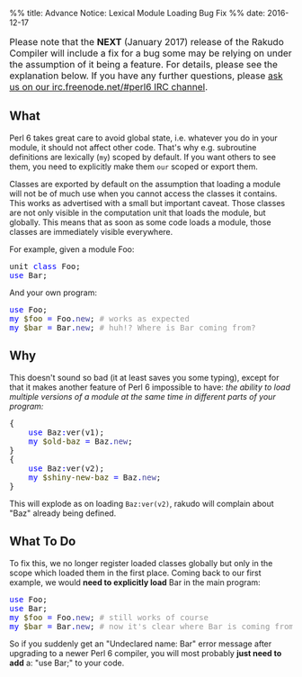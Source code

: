 %% title: Advance Notice: Lexical Module Loading Bug Fix
%% date: 2016-12-17

<p style="font-size: 115%">Please note that the <strong>NEXT</strong> (January 2017) release of the Rakudo Compiler will include a fix for a bug some may be relying on under the assumption of it being a feature. For details, please see the explanation below. If you have any further questions, please <a href="https://webchat.freenode.net/?channels=#perl6">ask us on our irc.freenode.net/#perl6 IRC channel</a>.</p>

<h2>What</h2>

<p>Perl 6 takes great care to avoid global state, i.e. whatever you do in your module, it should not affect other code. That's why e.g. subroutine definitions are lexically (<code>my</code>) scoped by default. If you want others to see them, you need to explicitly make them <code>our</code> scoped or export them.</p>

<p>Classes are exported by default on the assumption that loading a module will not be of much use when you cannot access the classes it contains. This works as advertised with a small but important caveat. Those classes are not only visible in the computation unit that loads the module, but globally. This means that as soon as some code loads a module, those classes are immediately visible everywhere.</p>

<p>For example, given a module Foo:</p>

<div class="highlight highlight-source-perl6fe"><pre style="font-size: 14px; font-family: monospace">unit <span style="color: blue;">class</span> <span class="pl-en">Foo</span>;
<span style="color: blue;">use</span> Bar;</pre></div>

<p>And your own program:</p>

<div class="highlight highlight-source-perl6fe"><pre style="font-size: 14px; font-family: monospace"><span style="color: blue;">use</span> Foo;
<span style="color: blue;">my</span> <span style="color: #440;">$</span><span style="color: #440;">foo</span> <span style="color: blue;">=</span> Foo<span style="color: blue;">.</span><span style="color: #449;">new</span>; <span style="color: #999;"># works as expected</span>
<span style="color: blue;">my</span> <span style="color: #440;">$</span><span style="color: #440;">bar</span> <span style="color: blue;">=</span> Bar<span style="color: blue;">.</span><span style="color: #449;">new</span>; <span style="color: #999;"># huh!? Where is Bar coming from?</span></pre></div>

<h2>Why</h2>

<p>This doesn't sound so bad (it at least saves you some typing), except for that it makes another feature of Perl 6 impossible to have: <em>the ability to load multiple versions of a module at the same time in different parts of your program:</em></p>

<div class="highlight highlight-source-perl6fe"><pre style="font-size: 14px; font-family: monospace">{
    <span style="color: blue;">use</span> Baz<span style="color: blue;">:</span>ver(v1);
    <span style="color: blue;">my</span> <span style="color: #440;">$</span><span style="color: #440;">old-baz</span> <span style="color: blue;">=</span> Baz<span style="color: blue;">.</span><span style="color: #449;">new</span>;
}
{
    <span style="color: blue;">use</span> Baz<span style="color: blue;">:</span>ver(v2);
    <span style="color: blue;">my</span> <span style="color: #440;">$</span><span style="color: #440;">shiny-new-baz</span> <span style="color: blue;">=</span> Baz<span style="color: blue;">.</span><span style="color: #449;">new</span>;
}</pre></div>

<p>This will explode as on loading <code>Baz:ver(v2)</code>, rakudo will complain about "Baz" already being defined.</p>

<h2>What To Do</h2>

<p>To fix this, we no longer register loaded classes globally but only in the scope which loaded them in the first place. Coming back to our first example, we would <strong>need to explicitly load</strong> Bar in the main program:</p>

<div class="highlight highlight-source-perl6fe"><pre style="font-size: 14px; font-family: monospace"><span style="color: blue;">use</span> Foo;
<span style="color: blue;">use</span> Bar;
<span style="color: blue;">my</span> <span style="color: #440;">$</span><span style="color: #440;">foo</span> <span style="color: blue;">=</span> Foo<span style="color: blue;">.</span><span style="color: #449;">new</span>; <span style="color: #999;"># still works of course</span>
<span style="color: blue;">my</span> <span style="color: #440;">$</span><span style="color: #440;">bar</span> <span style="color: blue;">=</span> Bar<span style="color: blue;">.</span><span style="color: #449;">new</span>; <span style="color: #999;"># now it's clear where Bar is coming from</span></pre></div>

<p>So if you suddenly get an "Undeclared name: Bar" error message after upgrading to a newer Perl 6 compiler, you will most probably <strong>just need to add</strong> a: "use Bar;" to your code.</p>
